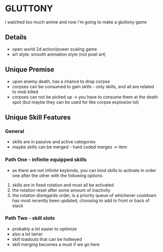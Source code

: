 # GLUTTONY
i watched too much anime and now i'm going to make a gluttony game


## Details
- open world 2d action/power scaling game
- art style: smooth animation style (not pixel art)

## Unique Premise
- upon enemy death, has a chance to drop corpse
- corpses can be consumed to gain skills - only skills, and all are related to mob killed
- corpses can not be picked up -> you have to consume them at the death spot (but maybe they can be used for like corpse explosion lol)

## Unique Skill Features

### General
- skills are in passive and active categories
- maybe skills can be merged - hard coded merges -> item

### Path One - infinite equipped skills
- as there are not infinite keybinds, you can bind skills to activate in order one after the other with the following options
1. skills are in fixed rotation and must all be activated
2. the rotation reset after some amount of inactivity
3. the rotation disregards order, is a priority queue of whichever cooldown has most recently been updated, choosing to add to front or back of stack

### Path Two - skill slots
- probably a lot easier to optimize
- also a lot lamer
- skill loadouts that can be hotkeyed
- skill merging becomes a must if we go here